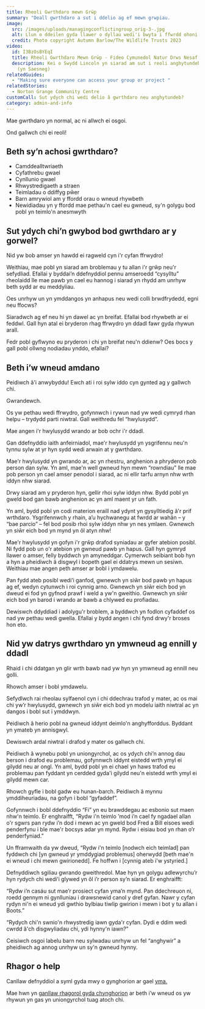 ```yaml
---
title: Rheoli Gwrthdaro mewn Grŵp
summary: "Deall gwrthdaro a sut i ddelio ag ef mewn grwpiau.               "
image:
  src: /images/uploads/managingconflictingroup_orig-3-.jpg
  alt: Llun o ddeilen gyda llawer o dyllau wedi'i bwyta i ffwrdd ohoni
  credit: Photo copyright Autumn Barlow/The Wildlife Trusts 2023
video:
  id: I3BzOsBYEqI
  title: Rheoli Gwrthdaro Mewn Grŵp - Fideo Cymunedol Natur Drws Nesaf (yn Saesneg)
  description: Kei o Swydd Lincoln yn siarad am sut i reoli anghytundeb mewn grŵp.
    (yn Saesneg)
relatedGuides:
  - "Making sure everyone can access your group or project "
relatedStories:
  - Norton Grange Community Centre
customCall: Sut ydych chi wedi delio â gwrthdaro neu anghytundeb?
category: admin-and-info
---
```

Mae gwrthdaro yn normal, ac ni allwch ei osgoi.


Ond gallwch chi ei reoli!



## Beth sy’n achosi gwrthdaro?


* Camddealltwriaeth
* Cyfathrebu gwael
* Cynllunio gwael
* Rhwystredigaeth a straen
* Teimladau o ddiffyg pŵer
* Barn amrywiol am y ffordd orau o wneud rhywbeth
* Newidiadau yn y ffordd mae pethau'n cael eu gwneud, sy'n golygu bod pobl yn teimlo'n anesmwyth



## Sut ydych chi’n gwybod bod gwrthdaro ar y gorwel?



Nid yw bob amser yn hawdd ei ragweld cyn i'r cyfan ffrwydro!


Weithiau, mae pobl yn siarad am broblemau y tu allan i'r grŵp neu'r sefydliad. Efallai y byddai’n ddefnyddiol pennu amseroedd “cysylltu” rheolaidd lle mae pawb yn cael eu hannog i siarad yn rhydd am unrhyw beth sydd ar eu meddyliau.


Oes unrhyw un yn ymddangos yn anhapus neu wedi colli brwdfrydedd, egni neu ffocws? 

Siaradwch ag ef neu hi yn dawel ac yn breifat. Efallai bod rhywbeth ar ei feddwl. Gall hyn atal ei bryderon rhag ffrwydro yn ddadl fawr gyda rhywun arall.


Fedr pobl gyflwyno eu pryderon i chi yn breifat neu'n ddienw? Oes bocs y gall pobl ollwng nodiadau ynddo, efallai?



## Beth i’w wneud amdano



Peidiwch â'i anwybyddu! Ewch ati i roi sylw iddo cyn gynted ag y gallwch chi.


Gwrandewch.


Os yw pethau wedi ffrwydro, gofynnwch i rywun nad yw wedi cymryd rhan helpu – trydydd parti niwtral. Gall weithredu fel “hwylusydd”.


Mae angen i'r hwylusydd wrando ar bob ochr i'r ddadl.


Gan ddefnyddio iaith anfeirniadol, mae'r hwylusydd yn ysgrifennu neu'n tynnu sylw at yr hyn sydd wedi arwain at y gwrthdaro.


Mae'r hwylusydd yn gwrando ar, ac yn rhestru, anghenion a phryderon pob person dan sylw. Yn aml, mae'n well gwneud hyn mewn “rowndiau” lle mae pob person yn cael amser penodol i siarad, ac ni ellir tarfu arnyn nhw wrth iddyn nhw siarad.


Drwy siarad am y pryderon hyn, gellir rhoi sylw iddyn nhw. Bydd pobl yn gweld bod gan bawb anghenion ac yn aml maent yr un fath.


Yn aml, bydd pobl yn codi materion eraill nad ydynt yn gysylltiedig â'r prif wrthdaro. Ysgrifennwch y rhain, a’u hychwanegu at fwrdd ar wahân – y “bae parcio” – fel bod posib rhoi sylw iddyn nhw yn nes ymlaen. Gwnewch yn siŵr eich bod yn mynd yn ôl atyn nhw!


Mae'r hwylusydd yn gofyn i'r grŵp drafod syniadau ar gyfer atebion posibl. Ni fydd pob un o'r atebion yn gwneud pawb yn hapus. Gall hyn gymryd llawer o amser, felly byddwch yn amyneddgar. Cymerwch seibiant bob hyn a hyn a pheidiwch â disgwyl i bopeth gael ei ddatrys mewn un sesiwn. Weithiau mae angen peth amser ar bobl i ymdawelu.


Pan fydd ateb posibl wedi’i ganfod, gwnewch yn siŵr bod pawb yn hapus ag ef, wedyn cytunwch i roi cynnig arno. Gwnewch yn siŵr eich bod yn dweud ei fod yn gyfnod prawf i weld a yw'n gweithio. Gwnewch yn siŵr eich bod yn barod i wrando ar bawb a chlywed eu profiadau. 

Dewiswch ddyddiad i adolygu'r broblem, a byddwch yn fodlon cyfaddef os nad yw pethau wedi gwella. Efallai y bydd angen i chi fynd drwy'r broses hon eto.





## Nid yw datrys gwrthdaro yn ymwneud ag ennill y ddadl



Rhaid i chi ddatgan yn glir wrth bawb nad yw hyn yn ymwneud ag ennill neu golli.


Rhowch amser i bobl ymdawelu.


Sefydlwch rai rheolau sylfaenol cyn i chi ddechrau trafod y mater, ac os mai chi yw’r hwylusydd, gwnewch yn siŵr eich bod yn modelu iaith niwtral ac yn dangos i bobl sut i ymddwyn.


Peidiwch â herio pobl na gwneud iddynt deimlo'n anghyfforddus. Byddant yn ymateb yn annisgwyl.


Dewiswch ardal niwtral i drafod y mater os gallwch chi.


Peidiwch â wynebu pobl yn uniongyrchol, ac os ydych chi’n annog dau berson i drafod eu problemau, gofynnwch iddynt eistedd wrth ymyl ei gilydd neu ar ongl. Yn aml, bydd pobl yn ei chael yn haws trafod eu problemau pan fyddant yn cerdded gyda'i gilydd neu'n eistedd wrth ymyl ei gilydd mewn car.


Rhowch gyfle i bobl gadw eu hunan-barch. Peidiwch â mynnu ymddiheuriadau, na gofyn i bobl “gyfaddef”.


Gofynnwch i bobl ddefnyddio “Fi” yn eu brawddegau ac esbonio sut maen nhw'n teimlo. Er enghraifft, “Rydw i'n teimlo ’mod i’n cael fy ngadael allan o'r sgwrs pan rydw i’n dod i mewn ac yn gweld bod Fred a Bill eisoes wedi penderfynu i ble mae'r bocsys adar yn mynd. Rydw i eisiau bod yn rhan o’r penderfyniad.”


Un fframwaith da yw dweud, “Rydw i'n teimlo [nodwch eich teimlad] pan fyddwch chi [yn gwneud yr ymddygiad problemus] oherwydd [beth mae'n ei wneud i chi mewn gwirionedd]. Fe hoffwn i [cynnig ateb i'w ystyried.]


Defnyddiwch sgiliau gwrando gweithredol. Mae hyn yn golygu adlewyrchu’r hyn rydych chi wedi’i glywed yn ôl i’r person sy’n siarad. Er enghraifft:


“Rydw i’n casáu sut mae’r prosiect cyfan yma’n mynd. Pan ddechreuon ni, roedd gennym ni gynlluniau i drawsnewid canol y dref gyfan. Nawr y cyfan rydyn ni'n ei wneud ydi gwthio bylbiau tiwlip gwirion i mewn i bot y tu allan i Boots.”


“Rydych chi'n swnio'n rhwystredig iawn gyda'r cyfan. Dydi e ddim wedi cwrdd â'ch disgwyliadau chi, ydi hynny'n iawn?"


Ceisiwch osgoi labelu barn neu sylwadau unrhyw un fel “anghywir” a pheidiwch ag annog unrhyw un sy'n gwneud hynny.



## Rhagor o help



Canllaw defnyddiol a syml gyda mwy o gynghorion ar gael [yma.](https://www.clarke.edu/campus-life/health-wellness/counseling/articles-advice/tips-for-managing-conflict/)


Mae hwn yn [ganllaw rhagorol gyda chynghorion](https://www.doc.govt.nz/get-involved/run-a-project/community-project-guidelines/manage-conflict-in-a-group/) ar beth i’w wneud os yw rhywun yn gas yn uniongyrchol tuag atoch chi.
